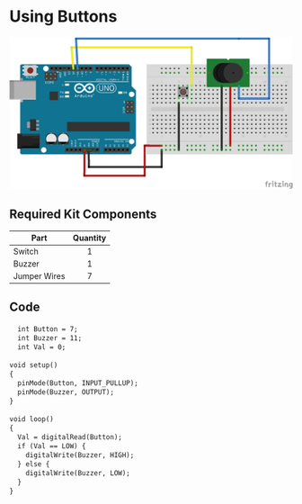 # Using Buttons
![alt text](button-buzz.png "Using Buttons Circuit")

## Required Kit Components
| Part          | Quantity  	|
| ------------- |:-------------:|
| Switch	| 1 		|
| Buzzer	| 1		|
| Jumper Wires	| 7     	|

## Code
```
  int Button = 7;
  int Buzzer = 11;
  int Val = 0;

void setup()
{
  pinMode(Button, INPUT_PULLUP);
  pinMode(Buzzer, OUTPUT);
}

void loop()
{
  Val = digitalRead(Button);
  if (Val == LOW) {
    digitalWrite(Buzzer, HIGH);
  } else {
    digitalWrite(Buzzer, LOW);
  }
}
```
